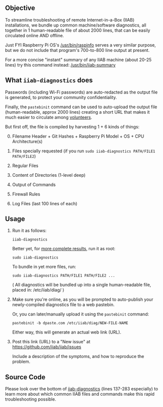 ## Objective

To streamline troubleshooting of remote Internet-in-a-Box (IIAB) installations, we bundle up common machine/software diagnostics, all together in 1 human-readable file of about 2000 lines, that can be easily circulated online AND offline.

Just FYI Raspberry Pi OS's [/usr/bin/raspinfo](https://github.com/raspberrypi/utils/blob/master/raspinfo/raspinfo) serves a very similar purpose, but we do not include that program's 700-to-800 line output at present.

For a more concise "instant" summary of any IIAB machine (about 20-25 lines) try this command instead: [/usr/bin/iiab-summary](iiab-summary)

## What `iiab-diagnostics` does

Passwords (including Wi-Fi passwords) are auto-redacted as the output file is generated, to protect your community confidentiality.

Finally, the ``pastebinit`` command can be used to auto-upload the output file (human-readable, approx 2000 lines) creating a short URL that makes it much easier to circulate among [volunteers](https://internet-in-a-box.org/contributing.html).

But first off, the file is compiled by harvesting 1 + 6 kinds of things:

0. Filename Header + Git Hashes + Raspberry Pi Model + OS + CPU Architecture(s)

1. Files specially requested (if you run ``sudo iiab-diagnostics PATH/FILE1 PATH/FILE2``)

2. Regular Files

3. Content of Directories (1-level deep)

4. Output of Commands

5. Firewall Rules

6. Log Files (last 100 lines of each)

## Usage 

1. Run it as follows:

   ```
   iiab-diagnostics
   ```

   Better yet, for [more complete results](https://github.com/iiab/iiab/pull/2000#issue-327506999), run it as root:

   ```
   sudo iiab-diagnostics
   ```

   To bundle in yet more files, run:

   ```
   sudo iiab-diagnostics PATH/FILE1 PATH/FILE2 ...
   ```

   ( All diagnostics will be bundled up into a single human-readable file, placed in: /etc/iiab/diag/ )

2. Make sure you're online, as you will be prompted to auto-publish your newly-compiled diagnostics file to a web pastebin.

   Or, you can later/manually upload it using the ``pastebinit`` command:

   ```
   pastebinit -b dpaste.com /etc/iiab/diag/NEW-FILE-NAME
   ```

   Either way, this will generate an actual web link (URL).

3. Post this link (URL) to a "New issue" at https://github.com/iiab/iiab/issues

   Include a description of the symptoms, and how to reproduce the problem.

## Source Code

Please look over the bottom of [iiab-diagnostics](iiab-diagnostics) (lines 137-283 especially) to learn more about which common IIAB files and commands make this rapid troubleshooting possible.
